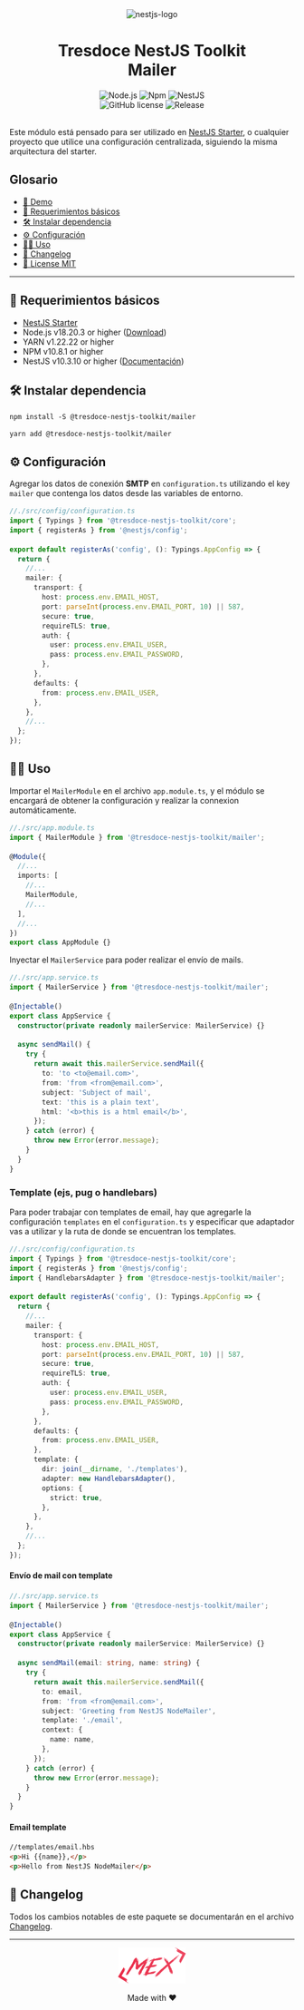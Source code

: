 <div align="center">
    <img alt="nestjs-logo" width="250" height="auto" src="https://camo.githubusercontent.com/c704e8013883cc3a04c7657e656fe30be5b188145d759a6aaff441658c5ffae0/68747470733a2f2f6e6573746a732e636f6d2f696d672f6c6f676f5f746578742e737667" />
    <h1>Tresdoce NestJS Toolkit<br/>Mailer</h1>
</div>

<div align="center">
    <img src="https://img.shields.io/static/v1.svg?style=flat&label=NodeJS&message=v18.20.3&labelColor=339933&color=757575&logoColor=FFFFFF&logo=Node.js" alt="Node.js"/>
    <img src="https://img.shields.io/static/v1.svg?style=flat&label=NPM&message=v10.8.1&labelColor=CB3837&logoColor=FFFFFF&color=757575&logo=npm" alt="Npm"/>
    <img src="https://img.shields.io/static/v1.svg?style=flat&label=NestJS&message=v10.3.10&labelColor=E0234E&logoColor=FFFFFF&color=757575&logo=Nestjs" alt="NestJS"/><br/>
    <img alt="GitHub license" src="https://img.shields.io/github/license/tresdoce/tresdoce-nestjs-toolkit?style=flat">
    <img alt="Release" src="https://img.shields.io/npm/v/@tresdoce-nestjs-toolkit/mailer.svg">
    <br/>
<!--https://nest-modules.github.io/mailer/-->
<!--https://progressivecoder.com/nestjs-nodemailer-example-with-handlebars-sendgrid-twilio-smtp/-->
</div>
<br/>

Este módulo está pensado para ser utilizado en [NestJS Starter](https://github.com/rudemex/nestjs-starter), o cualquier
proyecto que utilice una configuración centralizada, siguiendo la misma arquitectura del starter.

## Glosario

- [🥳 Demo](https://nestjs-starter.tresdoce.com.ar/v1/docs)
- [📝 Requerimientos básicos](#basic-requirements)
- [🛠️ Instalar dependencia](#install-dependencies)
- [⚙️ Configuración](#configurations)
- [👨‍💻 Uso](#use)
- [📄 Changelog](./CHANGELOG.md)
- [📜 License MIT](./license.md)

---

<a name="basic-requirements"></a>

## 📝 Requerimientos básicos

- [NestJS Starter](https://github.com/rudemex/nestjs-starter)
- Node.js v18.20.3 or higher ([Download](https://nodejs.org/es/download/))
- YARN v1.22.22 or higher
- NPM v10.8.1 or higher
- NestJS v10.3.10 or higher ([Documentación](https://nestjs.com/))

<a name="install-dependencies"></a>

## 🛠️ Instalar dependencia

```
npm install -S @tresdoce-nestjs-toolkit/mailer
```

```
yarn add @tresdoce-nestjs-toolkit/mailer
```

<a name="configurations"></a>

## ⚙️ Configuración

Agregar los datos de conexión **SMTP** en `configuration.ts` utilizando el key `mailer` que contenga los datos desde las
variables de entorno.

```typescript
//./src/config/configuration.ts
import { Typings } from '@tresdoce-nestjs-toolkit/core';
import { registerAs } from '@nestjs/config';

export default registerAs('config', (): Typings.AppConfig => {
  return {
    //...
    mailer: {
      transport: {
        host: process.env.EMAIL_HOST,
        port: parseInt(process.env.EMAIL_PORT, 10) || 587,
        secure: true,
        requireTLS: true,
        auth: {
          user: process.env.EMAIL_USER,
          pass: process.env.EMAIL_PASSWORD,
        },
      },
      defaults: {
        from: process.env.EMAIL_USER,
      },
    },
    //...
  };
});
```

<a name="use"></a>

## 👨‍💻 Uso

Importar el `MailerModule` en el archivo `app.module.ts`, y el módulo se encargará de obtener la configuración
y realizar la connexion automáticamente.

```typescript
//./src/app.module.ts
import { MailerModule } from '@tresdoce-nestjs-toolkit/mailer';

@Module({
  //...
  imports: [
    //...
    MailerModule,
    //...
  ],
  //...
})
export class AppModule {}
```

Inyectar el `MailerService` para poder realizar el envío de mails.

```typescript
//./src/app.service.ts
import { MailerService } from '@tresdoce-nestjs-toolkit/mailer';

@Injectable()
export class AppService {
  constructor(private readonly mailerService: MailerService) {}

  async sendMail() {
    try {
      return await this.mailerService.sendMail({
        to: 'to <to@email.com>',
        from: 'from <from@email.com>',
        subject: 'Subject of mail',
        text: 'this is a plain text',
        html: '<b>this is a html email</b>',
      });
    } catch (error) {
      throw new Error(error.message);
    }
  }
}
```

### Template (ejs, pug o handlebars)

Para poder trabajar con templates de email, hay que agregarle la configuración `templates` en el `configuration.ts` y
especificar que adaptador vas a utilizar y la ruta de donde se encuentran los templates.

```typescript
//./src/config/configuration.ts
import { Typings } from '@tresdoce-nestjs-toolkit/core';
import { registerAs } from '@nestjs/config';
import { HandlebarsAdapter } from '@tresdoce-nestjs-toolkit/mailer';

export default registerAs('config', (): Typings.AppConfig => {
  return {
    //...
    mailer: {
      transport: {
        host: process.env.EMAIL_HOST,
        port: parseInt(process.env.EMAIL_PORT, 10) || 587,
        secure: true,
        requireTLS: true,
        auth: {
          user: process.env.EMAIL_USER,
          pass: process.env.EMAIL_PASSWORD,
        },
      },
      defaults: {
        from: process.env.EMAIL_USER,
      },
      template: {
        dir: join(__dirname, './templates'),
        adapter: new HandlebarsAdapter(),
        options: {
          strict: true,
        },
      },
    },
    //...
  };
});
```

#### Envío de mail con template

```typescript
//./src/app.service.ts
import { MailerService } from '@tresdoce-nestjs-toolkit/mailer';

@Injectable()
export class AppService {
  constructor(private readonly mailerService: MailerService) {}

  async sendMail(email: string, name: string) {
    try {
      return await this.mailerService.sendMail({
        to: email,
        from: 'from <from@email.com>',
        subject: 'Greeting from NestJS NodeMailer',
        template: './email',
        context: {
          name: name,
        },
      });
    } catch (error) {
      throw new Error(error.message);
    }
  }
}
```

#### Email template

```html
//templates/email.hbs
<p>Hi {{name}},</p>
<p>Hello from NestJS NodeMailer</p>
```

## 📄 Changelog

Todos los cambios notables de este paquete se documentarán en el archivo [Changelog](./CHANGELOG.md).

---

<div align="center">
    <a href="mailto:mdelgado@tresdoce.com.ar" target="_blank" alt="Send an email">
        <img src="https://raw.githubusercontent.com/tresdoce/tresdoce-nestjs-toolkit/ab924d5bdd9a9b9acb3ca5721d4ce977c6b7f680/.readme-static/logo-mex-red.svg" width="120" alt="Mex" />
    </a><br/>
    <p>Made with ❤</p>
</div>
